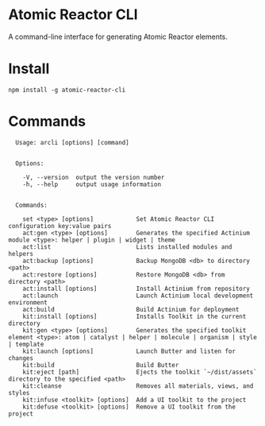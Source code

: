 # Atomic Reactor CLI
A command-line interface for generating Atomic Reactor elements.

# Install
```npm install -g atomic-reactor-cli```

# Commands
```
  Usage: arcli [options] [command]


  Options:

    -V, --version  output the version number
    -h, --help     output usage information


  Commands:

    set <type> [options]            Set Atomic Reactor CLI configuration key:value pairs
    act:gen <type> [options]        Generates the specified Actinium module <type>: helper | plugin | widget | theme
    act:list                        Lists installed modules and helpers
    act:backup [options]            Backup MongoDB <db> to directory <path>
    act:restore [options]           Restore MongoDB <db> from directory <path>
    act:install [options]           Install Actinium from repository
    act:launch                      Launch Actinium local development environment
    act:build                       Build Actinium for deployment
    kit:install [options]           Installs Toolkit in the current directory
    kit:gen <type> [options]        Generates the specified toolkit element <type>: atom | catalyst | helper | molecule | organism | style | template
    kit:launch [options]            Launch Butter and listen for changes
    kit:build                       Build Butter
    kit:eject [path]                Ejects the toolkit `~/dist/assets` directory to the specified <path>
    kit:cleanse                     Removes all materials, views, and styles
    kit:infuse <toolkit> [options]  Add a UI toolkit to the project
    kit:defuse <toolkit> [options]  Remove a UI toolkit from the project

```